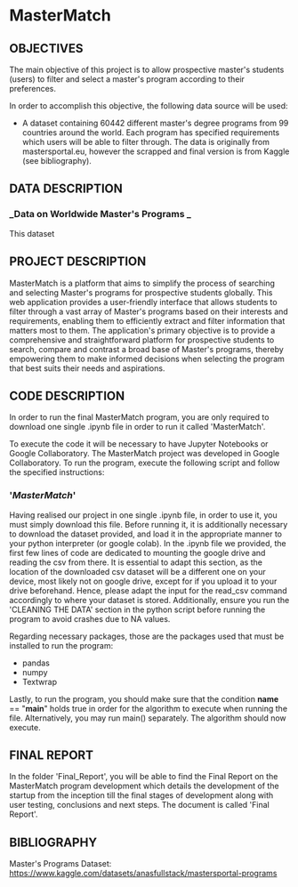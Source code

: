 # MasterMatch

## OBJECTIVES

The main objective of this project is to allow prospective master's students (users) to filter and select a master's program according to their preferences. 

In order to accomplish this objective, the following data source will be used:
- A dataset containing 60442 different master's degree programs from 99 countries around the world. Each program has specified requirements which users will be able to filter through.  The data is originally from mastersportal.eu, however the scrapped and final version is from Kaggle (see bibliography).  

## DATA DESCRIPTION

### _Data on Worldwide Master's Programs _

This dataset 



## PROJECT DESCRIPTION

MasterMatch is a platform that aims to simplify the process of searching and selecting Master's programs for prospective students globally. This web application provides a user-friendly interface that allows students to filter through a vast array of Master's programs based on their interests and requirements, enabling them to efficiently extract and filter information that matters most to them.
The application's primary objective is to provide a comprehensive and straightforward platform for prospective students to search, compare and contrast a broad base of Master's programs, thereby empowering them to make informed decisions when selecting the program that best suits their needs and aspirations.

## CODE DESCRIPTION 

In order to run the final MasterMatch program, you are only required to download one single .ipynb file in order to run it called 'MasterMatch'. 

To execute the code it will be necessary to have Jupyter Notebooks or Google Collaboratory. The MasterMatch project was developed in Google Collaboratory. To run the program, execute the following script and follow the specified instructions: 

### '_MasterMatch_'

Having realised our project in one single .ipynb file, in  order to use it, you must simply download this file. Before running it, it is additionally necessary to download the dataset provided, and load it in the appropriate manner to your python interpreter (or google colab). In the .ipynb file we provided, the first few lines of code are dedicated to mounting the google drive and reading the csv from there. It is essential to adapt this section, as the location of the downloaded csv dataset will be a different one on your device, most likely not on google drive, except for if you upload it to your drive beforehand. Hence, please adapt the input for the read_csv command accordingly to where your dataset is stored. Additionally, ensure you run the 'CLEANING THE DATA' section in the python script before running the program to avoid crashes due to NA values. 

Regarding necessary packages, those are the packages used that must be installed to run the program:
- pandas
- numpy 
- Textwrap

Lastly, to run the program, you should make sure that the condition __name__ == "__main__" holds true in order for the algorithm to execute when running the file. Alternatively, you may run main() separately. The algorithm should now execute. 

## FINAL REPORT

In the folder 'Final_Report', you will be able to find the Final Report on the MasterMatch program development which details the development of the startup from the inception till the final stages of development along with user testing, conclusions and next steps. The document is called 'Final Report'.


## BIBLIOGRAPHY

Master's Programs Dataset: https://www.kaggle.com/datasets/anasfullstack/mastersportal-programs






